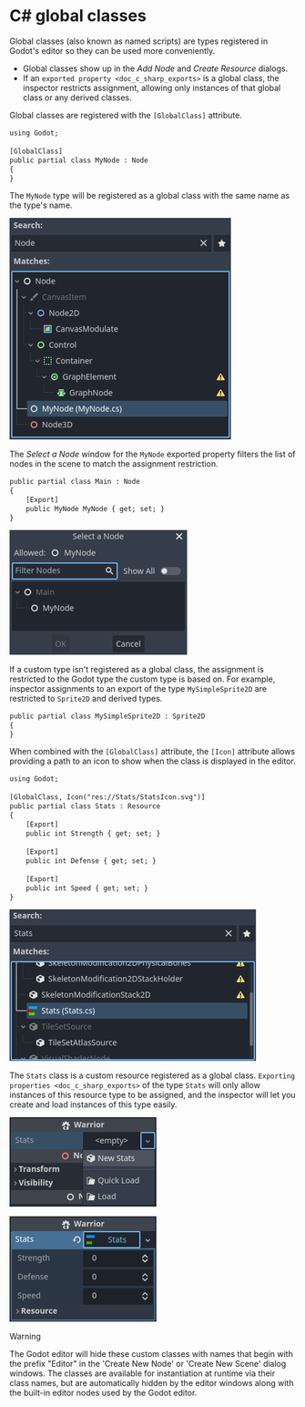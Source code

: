 # C# global classes

Global classes (also known as named scripts) are types registered in
Godot's editor so they can be used more conveniently.

-   Global classes show up in the *Add Node* and *Create Resource*
    dialogs.
-   If an `exported property <doc_c_sharp_exports>` is a global class,
    the inspector restricts assignment, allowing only instances of that
    global class or any derived classes.

Global classes are registered with the `[GlobalClass]` attribute.

    using Godot;

    [GlobalClass]
    public partial class MyNode : Node
    {
    }

The `MyNode` type will be registered as a global class with the same
name as the type's name.

![image](img/globalclasses_addnode.webp)

The *Select a Node* window for the `MyNode` exported property filters
the list of nodes in the scene to match the assignment restriction.

    public partial class Main : Node
    {
        [Export]
        public MyNode MyNode { get; set; }
    }

![image](img/globalclasses_exportednode.webp)

If a custom type isn't registered as a global class, the assignment is
restricted to the Godot type the custom type is based on. For example,
inspector assignments to an export of the type `MySimpleSprite2D` are
restricted to `Sprite2D` and derived types.

    public partial class MySimpleSprite2D : Sprite2D
    {
    }

When combined with the `[GlobalClass]` attribute, the `[Icon]` attribute
allows providing a path to an icon to show when the class is displayed
in the editor.

    using Godot;

    [GlobalClass, Icon("res://Stats/StatsIcon.svg")]
    public partial class Stats : Resource
    {
        [Export]
        public int Strength { get; set; }

        [Export]
        public int Defense { get; set; }

        [Export]
        public int Speed { get; set; }
    }

![image](img/globalclasses_createresource.webp)

The `Stats` class is a custom resource registered as a global class.
`Exporting properties <doc_c_sharp_exports>` of the type `Stats` will
only allow instances of this resource type to be assigned, and the
inspector will let you create and load instances of this type easily.

![image](img/globalclasses_exportedproperty1.webp)

![image](img/globalclasses_exportedproperty2.webp)

Warning

The Godot editor will hide these custom classes with names that begin
with the prefix "Editor" in the 'Create New Node' or 'Create New Scene'
dialog windows. The classes are available for instantiation at runtime
via their class names, but are automatically hidden by the editor
windows along with the built-in editor nodes used by the Godot editor.
